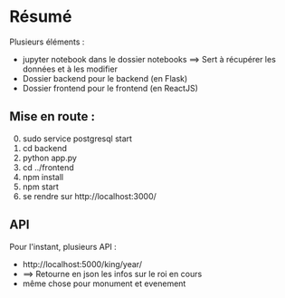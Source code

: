 # Résumé

Plusieurs éléments :
- jupyter notebook dans le dossier notebooks ==> Sert à récupérer les données et à les modifier
- Dossier backend pour le backend (en Flask)
- Dossier frontend pour le frontend (en ReactJS)

## Mise en route :

0. sudo service postgresql start
1. cd backend
2. python app.py
3. cd ../frontend
3. npm install
5. npm start
6. se rendre sur http://localhost:3000/

## API

Pour l'instant, plusieurs API :
- http://localhost:5000/king/year/<ANNEE-DEMANDEE>
- ==> Retourne en json les infos sur le roi en cours
- même chose pour monument et evenement
